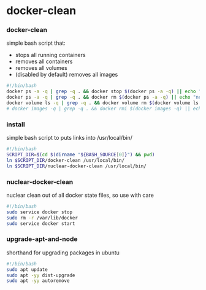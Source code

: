 # docker-clean


### docker-clean

simple bash script that:
* stops all running containers
* removes all containers
* removes all volumes
* (disabled by default) removes all images

```bash
#!/bin/bash
docker ps -a -q | grep -q . && docker stop $(docker ps -a -q) || echo "no containers running"
docker ps -a -q | grep -q . && docker rm $(docker ps -a -q) || echo "no containers present"
docker volume ls -q | grep -q . && docker volume rm $(docker volume ls -q) || echo "no volumes present"
# docker images -q | grep -q . && docker rmi $(docker images -q) || echo "no images present"

```
### install
simple bash script to puts links into /usr/local/bin/

```bash
#!/bin/bash
SCRIPT_DIR=$(cd $(dirname "${BASH_SOURCE[0]}") && pwd)
ln $SCRIPT_DIR/docker-clean /usr/local/bin/
ln $SCRIPT_DIR/nuclear-docker-clean /usr/local/bin/
```

### nuclear-docker-clean

nuclear clean out of all docker state files, so use with care

```bash
#!/bin/bash
sudo service docker stop
sudo rm -r /var/lib/docker
sudo service docker start
```

### upgrade-apt-and-node

shorthand for upgrading packages in ubuntu

```bash
#!/bin/bash
sudo apt update
sudo apt -yy dist-upgrade
sudo apt -yy autoremove
```